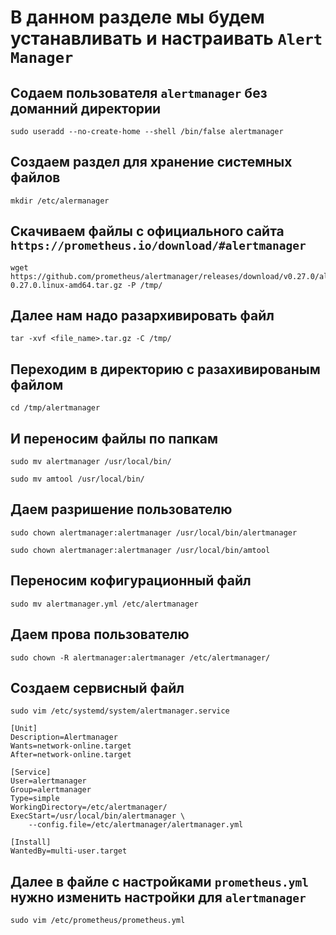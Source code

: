 # В данном разделе мы будем устанавливать и настраивать `Alert Manager`
## Содаем пользователя `alertmanager` без доманний директории 
~~~
sudo useradd --no-create-home --shell /bin/false alertmanager
~~~
## Создаем раздел для хранение системных файлов
~~~
mkdir /etc/alermanager
~~~
## Скачиваем файлы с официального сайта `https://prometheus.io/download/#alertmanager`
~~~
wget https://github.com/prometheus/alertmanager/releases/download/v0.27.0/alertmanager-0.27.0.linux-amd64.tar.gz -P /tmp/
~~~
## Далее нам надо разархивировать файл 
~~~
tar -xvf <file_name>.tar.gz -C /tmp/
~~~
## Переходим в директорию с разахивированым файлом
~~~
cd /tmp/alertmanager
~~~
## И переносим файлы по папкам 
~~~
sudo mv alertmanager /usr/local/bin/  
~~~
~~~
sudo mv amtool /usr/local/bin/
~~~
## Даем разришение пользователю 
~~~
sudo chown alertmanager:alertmanager /usr/local/bin/alertmanager
~~~
~~~
sudo chown alertmanager:alertmanager /usr/local/bin/amtool
~~~
## Переносим кофигурационный файл
~~~
sudo mv alertmanager.yml /etc/alertmanager
~~~
## Даем прова пользователю 
~~~
sudo chown -R alertmanager:alertmanager /etc/alertmanager/
~~~
## Создаем сервисный файл 
~~~
sudo vim /etc/systemd/system/alertmanager.service
~~~
~~~
[Unit]
Description=Alertmanager
Wants=network-online.target
After=network-online.target

[Service]
User=alertmanager
Group=alertmanager
Type=simple
WorkingDirectory=/etc/alertmanager/
ExecStart=/usr/local/bin/alertmanager \
    --config.file=/etc/alertmanager/alertmanager.yml

[Install]
WantedBy=multi-user.target
~~~
## Далее в файле с настройками `prometheus.yml` нужно изменить настройки для `alertmanager`
~~~
sudo vim /etc/prometheus/prometheus.yml
~~~
~~~

~~~
